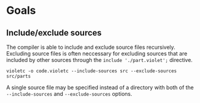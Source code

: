 # Goals

## Include/exclude sources

The compiler is able to include and exclude source files recursively. Excluding source files is often neccessary for excluding sources that are included by other sources through the `include './part.violet';` directive.

```
violetc -o code.violetc --include-sources src --exclude-sources src/parts
```

A single source file may be specified instead of a directory with both of the `--include-sources` and `--exclude-sources` options.